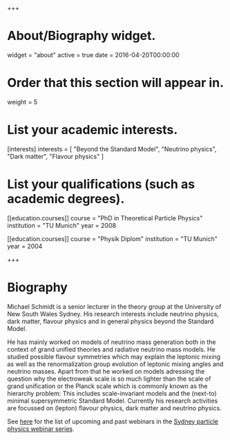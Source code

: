+++
# About/Biography widget.
widget = "about"
active = true
date = 2016-04-20T00:00:00

# Order that this section will appear in.
weight = 5

# List your academic interests.
[interests]
  interests = [
    "Beyond the Standard Model",
    "Neutrino physics",
    "Dark matter",
    "Flavour physics"
  ]

# List your qualifications (such as academic degrees).
[[education.courses]]
  course = "PhD in Theoretical Particle Physics"
  institution = "TU Munich"
  year = 2008

[[education.courses]]
  course = "Physik Diplom"
  institution = "TU Munich"
  year = 2004

+++

# Biography

Michael Schmidt is a senior lecturer in the theory group at the University of New South Wales Sydney. His research interests include neutrino physics, dark matter, flavour physics and in general physics beyond the Standard Model.

He has mainly worked on models of neutrino mass generation both in the context of grand unified theories and radiative neutrino mass models. He studied possible flavour symmetries which may explain the leptonic mixing as well as the renormalization group evolution of leptonic mixing angles and neutrino masses. Apart from that he worked on models adressing the question why the electroweak scale is so much lighter than the scale of grand unification or the Planck scale which is commonly known as the hierarchy problem: This includes scale-invariant models and the (next-to) minimal supersymmetric Standard Model. Currently his research activities are focussed on (lepton) flavour physics, dark matter and neutrino physics.

See [here](webinar) for the list of upcoming and past webinars in the [Sydney particle physics webinar series](webinar).
